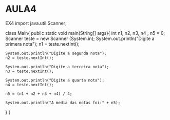 # AULA4
EX4
import java.util.Scanner;

 class Main{
  public static void main(String[] args){
    int n1, n2, n3, n4 , n5 = 0;
    Scanner teste = new Scanner (System.in);
    System.out.println("Digite a primera nota");
    n1 = teste.nextInt();

    System.out.println("Digite a segunda nota");
    n2 = teste.nextInt();

    System.out.println("Digite a terceira nota");
    n3 = teste.nextInt();

    System.out.println("Digite a quarta nota");
    n4 = teste.nextInt();
    
    n5 = (n1 + n2 + n3 + n4) / 4;

    System.out.println("A media das notas foi:" + n5);
  }
}
